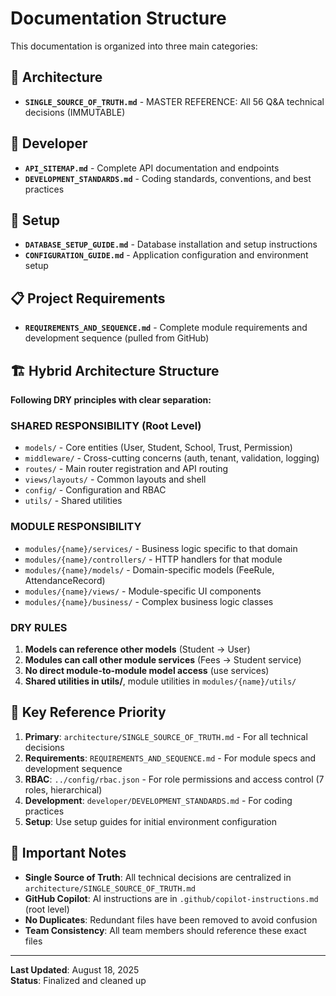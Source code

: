 # Documentation Structure

This documentation is organized into three main categories:

## 📁 Architecture

- **`SINGLE_SOURCE_OF_TRUTH.md`** - MASTER REFERENCE: All 56 Q&A technical
  decisions (IMMUTABLE)

## 📁 Developer

- **`API_SITEMAP.md`** - Complete API documentation and endpoints
- **`DEVELOPMENT_STANDARDS.md`** - Coding standards, conventions, and best
  practices

## 📁 Setup

- **`DATABASE_SETUP_GUIDE.md`** - Database installation and setup instructions
- **`CONFIGURATION_GUIDE.md`** - Application configuration and environment setup

## 📋 Project Requirements

- **`REQUIREMENTS_AND_SEQUENCE.md`** - Complete module requirements and
  development sequence (pulled from GitHub)

## 🏗️ Hybrid Architecture Structure

**Following DRY principles with clear separation:**

### SHARED RESPONSIBILITY (Root Level)

- `models/` - Core entities (User, Student, School, Trust, Permission)
- `middleware/` - Cross-cutting concerns (auth, tenant, validation, logging)
- `routes/` - Main router registration and API routing
- `views/layouts/` - Common layouts and shell
- `config/` - Configuration and RBAC
- `utils/` - Shared utilities

### MODULE RESPONSIBILITY

- `modules/{name}/services/` - Business logic specific to that domain
- `modules/{name}/controllers/` - HTTP handlers for that module
- `modules/{name}/models/` - Domain-specific models (FeeRule, AttendanceRecord)
- `modules/{name}/views/` - Module-specific UI components
- `modules/{name}/business/` - Complex business logic classes

### DRY RULES

1. **Models can reference other models** (Student → User)
2. **Modules can call other module services** (Fees → Student service)
3. **No direct module-to-module model access** (use services)
4. **Shared utilities in utils/**, module utilities in `modules/{name}/utils/`

## 🔑 Key Reference Priority

1. **Primary**: `architecture/SINGLE_SOURCE_OF_TRUTH.md` - For all technical
   decisions
2. **Requirements**: `REQUIREMENTS_AND_SEQUENCE.md` - For module specs and
   development sequence
3. **RBAC**: `../config/rbac.json` - For role permissions and access control (7
   roles, hierarchical)
4. **Development**: `developer/DEVELOPMENT_STANDARDS.md` - For coding practices
5. **Setup**: Use setup guides for initial environment configuration

## 🚨 Important Notes

- **Single Source of Truth**: All technical decisions are centralized in
  `architecture/SINGLE_SOURCE_OF_TRUTH.md`
- **GitHub Copilot**: AI instructions are in `.github/copilot-instructions.md`
  (root level)
- **No Duplicates**: Redundant files have been removed to avoid confusion
- **Team Consistency**: All team members should reference these exact files

---

**Last Updated**: August 18, 2025  
**Status**: Finalized and cleaned up
